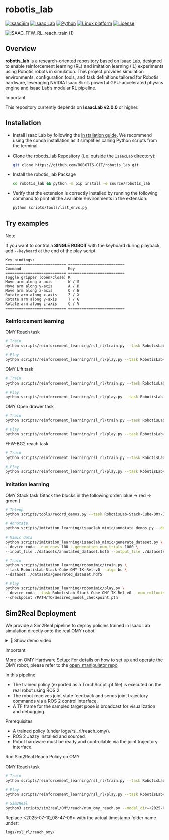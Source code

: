 # robotis_lab

[![IsaacSim](https://img.shields.io/badge/IsaacSim-4.5.0-silver.svg)](https://docs.omniverse.nvidia.com/isaacsim/latest/overview.html)
[![Isaac Lab](https://img.shields.io/badge/IsaacLab-2.0.0-silver)](https://isaac-sim.github.io/IsaacLab)
[![Python](https://img.shields.io/badge/python-3.10-blue.svg)](https://docs.python.org/3/whatsnew/3.10.html)
[![Linux platform](https://img.shields.io/badge/platform-linux--64-orange.svg)](https://releases.ubuntu.com/22.04/)
[![License](https://img.shields.io/badge/license-Apache2.0-yellow.svg)](https://opensource.org/license/apache-2-0)

![ISAAC_FFW_RL_reach_train (1)](https://github.com/user-attachments/assets/5ca984e9-acbb-4505-95d8-a2b04d3b3980)

## Overview

**robotis_lab** is a research-oriented repository based on [Isaac Lab](https://isaac-sim.github.io/IsaacLab), designed to enable reinforcement learning (RL) and imitation learning (IL) experiments using Robotis robots in simulation.
This project provides simulation environments, configuration tools, and task definitions tailored for Robotis hardware, leveraging NVIDIA Isaac Sim’s powerful GPU-accelerated physics engine and Isaac Lab’s modular RL pipeline.

> [!IMPORTANT]
> This repository currently depends on **IsaacLab v2.0.0** or higher.
>

## Installation

- Install Isaac Lab by following the [installation guide](https://isaac-sim.github.io/IsaacLab/main/source/setup/installation/index.html). We recommend using the conda installation as it simplifies calling Python scripts from the terminal.

- Clone the robotis_lab Repository (i.e. outside the `IsaacLab` directory):

  ```bash
  git clone https://github.com/ROBOTIS-GIT/robotis_lab.git
  ```

- Install the robotis_lab Package

  ```bash
  cd robotis_lab && python -m pip install -e source/robotis_lab

  ```

- Verify that the extension is correctly installed by running the following command to print all the available environments in the extension:

  ```bash
  python scripts/tools/list_envs.py
  ```

## Try examples

> [!NOTE]
> If you want to control a **SINGLE ROBOT** with the keyboard during playback, add `--keyboard` at the end of the play script.
>
> ```
> Key bindings:
> =========================== =========================
> Command                     Key
> =========================== =========================
> Toggle gripper (open/close) K      
> Move arm along x-axis       W / S   
> Move arm along y-axis       A / D
> Move arm along z-axis       Q / E
> Rotate arm along x-axis     Z / X
> Rotate arm along y-axis     T / G
> Rotate arm along z-axis     C / V
> =========================== =========================
> ```

### Reinforcement learning

OMY Reach task

```bash
# Train
python scripts/reinforcement_learning/rsl_rl/train.py --task RobotisLab-Reach-OMY-v0 --num_envs=512 --headless

# Play
python scripts/reinforcement_learning/rsl_rl/play.py --task RobotisLab-Reach-OMY-v0 --num_envs=16
```

OMY Lift task

```bash
# Train
python scripts/reinforcement_learning/rsl_rl/train.py --task RobotisLab-Lift-Cube-OMY-v0 --num_envs=512 --headless

# Play
python scripts/reinforcement_learning/rsl_rl/play.py --task RobotisLab-Lift-Cube-OMY-v0 --num_envs=16
```

OMY Open drawer task

```bash
# Train
python scripts/reinforcement_learning/rsl_rl/train.py --task RobotisLab-Open-Drawer-OMY-v0 --num_envs=512 --headless

# Play
python scripts/reinforcement_learning/rsl_rl/play.py --task RobotisLab-Open-Drawer-OMY-v0 --num_envs=16
```

FFW-BG2 reach task

```bash
# Train
python scripts/reinforcement_learning/rsl_rl/train.py --task RobotisLab-Reach-FFW-BG2-v0 --num_envs=512 --headless

# Play
python scripts/reinforcement_learning/rsl_rl/play.py --task RobotisLab-Reach-FFW-BG2-v0 --num_envs=16
```

### Imitation learning

OMY Stack task (Stack the blocks in the following order: blue → red → green.)

```bash
# Teleop
python scripts/tools/record_demos.py --task RobotisLab-Stack-Cube-OMY-IK-Rel-v0 --teleop_device keyboard --dataset_file ./datasets/dataset.hdf5 --num_demos 10

# Annotate
python scripts/imitation_learning/isaaclab_mimic/annotate_demos.py --device cuda --task RobotisLab-Stack-Cube-OMY-IK-Rel-Mimic-v0 --auto --input_file ./datasets/dataset.hdf5 --output_file ./datasets/annotated_dataset.hdf5 --headless

# Mimic data
python scripts/imitation_learning/isaaclab_mimic/generate_dataset.py \
--device cuda --num_envs 100 --generation_num_trials 1000 \
--input_file ./datasets/annotated_dataset.hdf5 --output_file ./datasets/generated_dataset.hdf5 --headless

# Train
python scripts/imitation_learning/robomimic/train.py \
--task RobotisLab-Stack-Cube-OMY-IK-Rel-v0 --algo bc \
--dataset ./datasets/generated_dataset.hdf5

# Play
python scripts/imitation_learning/robomimic/play.py \
--device cuda --task RobotisLab-Stack-Cube-OMY-IK-Rel-v0 --num_rollouts 50 \
--checkpoint /PATH/TO/desired_model_checkpoint.pth
```

## Sim2Real Deployment
We provide a Sim2Real pipeline to deploy policies trained in Isaac Lab simulation directly onto the real OMY robot.

<details>
<summary>🎥 Show demo video</summary>



</details>

> [!IMPORTANT]
> More on OMY Hardware Setup:
> For details on how to set up and operate the OMY robot, please refer to the [open_manipulator repo](https://github.com/ROBOTIS-GIT/open_manipulator.git)

In this pipeline:
- The trained policy (exported as a TorchScript .pt file) is executed on the real robot using ROS 2.
- The robot receives joint state feedback and sends joint trajectory commands via a ROS 2 control interface.
- A TF frame for the sampled target pose is broadcast for visualization and debugging.

Prerequisites
- A trained policy (under logs/rsl_rl/reach_omy/<TIMESTAMP>).
- ROS 2 Jazzy installed and sourced.
- Robot hardware must be ready and controllable via the joint trajectory interface.

Run Sim2Real Reach Policy on OMY

OMY Reach task

```bash
# Train
python scripts/reinforcement_learning/rsl_rl/train.py --task RobotisLab-Reach-OMY-v0 --num_envs=512 --headless

# Play
python scripts/reinforcement_learning/rsl_rl/play.py --task RobotisLab-Reach-OMY-v0 --num_envs=16

# Sim2Real
python3 scripts/sim2real/OMY/reach/run_omy_reach.py --model_dir=<2025-07-10_08-47-09>
```

Replace <2025-07-10_08-47-09> with the actual timestamp folder name under:
```bash
logs/rsl_rl/reach_omy/
```
